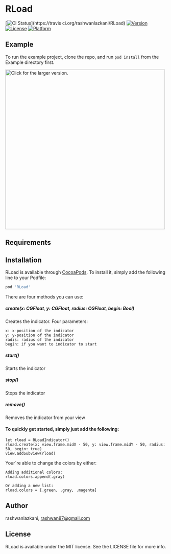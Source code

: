 # RLoad

[![CI Status](https://img.shields.io/travis/rashwanlazkani/RLoad.svg?style=flat)](https://travis
ci.org/rashwanlazkani/RLoad)
[![Version](https://img.shields.io/cocoapods/v/RLoad.svg?style=flat)](https://cocoapods.org/pods/RLoad)
[![License](https://img.shields.io/cocoapods/l/RLoad.svg?style=flat)](https://cocoapods.org/pods/RLoad)
[![Platform](https://img.shields.io/cocoapods/p/RLoad.svg?style=flat)](https://cocoapods.org/pods/RLoad)

## Example

To run the example project, clone the repo, and run `pod install` from the Example directory first.

<a href="https://drive.google.com/uc?export=view&id=1IpmRd-F3hX5VfKyxQkuC0AUYMSPgx1tu"><img src="https://drive.google.com/uc?export=view&id=1IpmRd-F3hX5VfKyxQkuC0AUYMSPgx1tu" style="width: 500px; max-width: 100%; height: auto" title="Click for the larger version." /></a>

## Requirements

## Installation

RLoad is available through [CocoaPods](https://cocoapods.org). To install
it, simply add the following line to your Podfile:

```ruby
pod 'RLoad'
```

There are four methods you can use:

<h5>create(x: CGFloat, y: CGFloat, radius: CGFloat, begin: Bool)</h5>

Creates the indicator. Four parameters:

```
x: x-position of the indicator
y: y-position of the indicator
radis: radius of the indicator
begin: if you want to indicator to start
```

<h5>start()</h5>
Starts the indicator
<h5>stop()</h5>
Stops the indicator
<h5>remove()</h5>
Removes the indicator from your view

<h4>To quickly get started, simply just add the following:</h4>

```
let rload = RLoadIndicator()
rload.create(x: view.frame.midX - 50, y: view.frame.midY - 50, radius: 50, begin: true)
view.addSubview(rload)
```

Your´re able to change the colors by either:

```
Adding additional colors:
rload.colors.append(.gray)

Or adding a new list:
rload.colors = [.green, .gray, .magenta]
```

## Author

rashwanlazkani, rashwan87@gmail.com

## License

RLoad is available under the MIT license. See the LICENSE file for more info.
